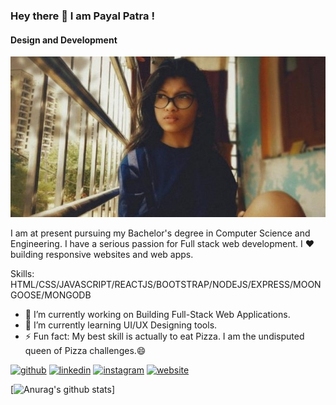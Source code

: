 ### Hey there 👋 I am Payal Patra !
#### Design and Development

![Design and Development](https://github.com/payalpatra/payalpatra/blob/main/pic%202.jpg)

I am at present pursuing my Bachelor's degree in Computer Science and Engineering. I have a serious passion for Full stack web development. I ❤️ building responsive websites and web apps.

Skills: HTML/CSS/JAVASCRIPT/REACTJS/BOOTSTRAP/NODEJS/EXPRESS/MOONGOOSE/MONGODB

- 🔭 I’m currently working on Building Full-Stack Web Applications. 
- 🌱 I’m currently learning UI/UX Designing tools. 
- ⚡ Fun fact: My best skill is actually to eat Pizza. I am the undisputed queen of Pizza challenges.😄 


[<img src='https://cdn.jsdelivr.net/npm/simple-icons@3.0.1/icons/github.svg' alt='github' height='40'>](https://github.com/payalpatra)    [<img src='https://cdn.jsdelivr.net/npm/simple-icons@3.0.1/icons/linkedin.svg' alt='linkedin' height='40'>](https://www.linkedin.com/in/payalpatra105/)    [<img src='https://cdn.jsdelivr.net/npm/simple-icons@3.0.1/icons/instagram.svg' alt='instagram' height='40'>](https://www.instagram.com/p_iconic_/)    [<img src='https://cdn.jsdelivr.net/npm/simple-icons@3.0.1/icons/icloud.svg' alt='website' height='40'>](https://payalpatra.github.io/Personal-Site/)  


[![Anurag's github stats](https://github-readme-stats.vercel.app/api?username=payalpatra)]
